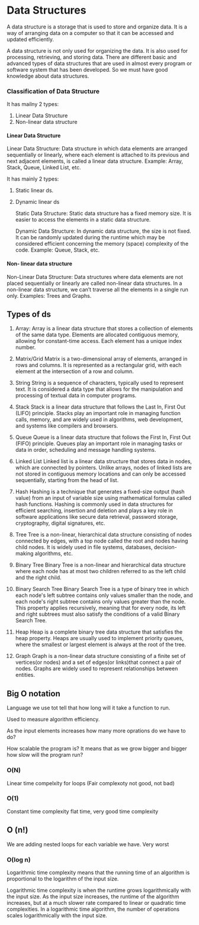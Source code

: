 # Data Structures
A data structure is a storage that is used to store and organize data. It is a way of arranging data on a computer so that it can be accessed and updated efficiently.

A data structure is not only used for organizing the data. It is also used for processing, retrieving, and storing data. There are different basic and advanced types of data structures that are used in almost every program or software system that has been developed. So we must have good knowledge about data structures. 

### Classification of Data Structure

It has mailny 2 types:

1. Linear Data Structure
2. Non-linear data structure

#### Linear Data Structure

Linear Data Structure: Data structure in which data elements are arranged sequentially or linearly, where each element is attached to its previous and next adjacent elements, is called a linear data structure. 
Example: Array, Stack, Queue, Linked List, etc.

It has mainly 2 types:

1. Static linear ds.
2. Dynamic linear ds

    Static Data Structure: Static data structure has a fixed memory size. It is easier to access the elements in a static data structure. 

    Dynamic Data Structure: In dynamic data structure, the size is not fixed. It can be randomly updated during the runtime which may be considered efficient concerning the memory (space) complexity of the code. 
    Example: Queue, Stack, etc.


#### Non- linear data structure

Non-Linear Data Structure: Data structures where data elements are not placed sequentially or linearly are called non-linear data structures. In a non-linear data structure, we can’t traverse all the elements in a single run only. 
Examples: Trees and Graphs.


## Types of ds


1. Array:
Array is a linear data structure that stores a collection of elements of the same data type. Elements are allocated contiguous memory, allowing for constant-time access. Each element has a unique index number.

2. Matrix/Grid
Matrix is a two-dimensional array of elements, arranged in rows and columns. It is represented as a rectangular grid, with each element at the intersection of a row and column.

3. String
String is a sequence of characters, typically used to represent text. It is considered a data type that allows for the manipulation and processing of textual data in computer programs.

4. Stack
Stack is a linear data structure that follows the Last In, First Out (LIFO) principle. Stacks play an important role in managing function calls, memory, and are widely used in algorithms, web development, and systems like compilers and browsers.

5. Queue
Queue is a linear data structure that follows the First In, First Out (FIFO) principle. Queues play an important role in managing tasks or data in order, scheduling and message handling systems.

6. Linked List
Linked list is a linear data structure that stores data in nodes, which are connected by pointers. Unlike arrays, nodes of linked lists are not stored in contiguous memory locations and can only be accessed sequentially, starting from the head of list.

7. Hash
Hashing is a technique that generates a fixed-size output (hash value) from an input of variable size using mathematical formulas called hash functions. Hashing is commonly used in data structures for efficient searching, insertion and deletion and plays a key role in software applications like secure data retrieval, password storage, cryptography, digital signatures, etc.

8. Tree
Tree is a non-linear, hierarchical data structure consisting of nodes connected by edges, with a top node called the root and nodes having child nodes. It is widely used in file systems, databases, decision-making algorithms, etc.

9. Binary Tree
Binary Tree is a non-linear and hierarchical data structure where each node has at most two children referred to as the left child and the right child.

10. Binary Search Tree
Binary Search Tree is a type of binary tree in which each node's left subtree contains only values smaller than the node, and each node's right subtree contains only values greater than the node. This property applies recursively, meaning that for every node, its left and right subtrees must also satisfy the conditions of a valid Binary Search Tree.

11. Heap
Heap is a complete binary tree data structure that satisfies the heap property. Heaps are usually used to implement priority queues, where the smallest or largest element is always at the root of the tree.

12. Graph
Graph is a non-linear data structure consisting of a finite set of vertices(or nodes) and a set of edges(or links)that connect a pair of nodes. Graphs are widely used to represent relationships between entities.


## Big O notation
Language we use tot tell that how long will it take a function to run.

Used to measure algorithm efficiency.

As the input elements increases how many more oprations do we have to do?

How scalable the program is? It means that as we grow bigger and bigger how slow will the program run?

### O(N)

Linear time compelxity for loops (Fair complexoty not good, not bad)

### O(1)

Constant time complexity flat time, very good time complexity

## O (n!)

We are adding nested loops for each variable we have. Very worst

### O(log n)

Logarithmic time complexity means that the running time of an algorithm is proportional to the logarithm of the input size.

Logarithmic time complexity is when the runtime grows logarithmically with the input size. As the input size increases, the runtime of the algorithm increases, but at a much slower rate compared to linear or quadratic time complexities. In a logarithmic time algorithm, the number of operations scales logarithmically with the input size.







